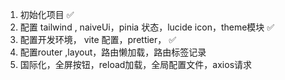 1. 初始化项目 ✅
1. 配置 tailwind , naiveUi，pinia 状态，lucide icon，theme模块 ✅
1. 配置开发环境， vite 配置，prettier， ✅
1. 配置router ,layout，路由懒加载，路由标签记录
1. 国际化，全屏按钮，reload加载，全局配置文件，axios请求
